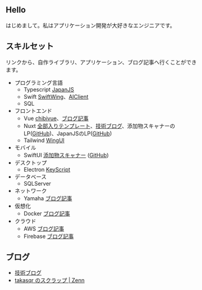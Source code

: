 ## Hello

はじめまして。私はアプリケーション開発が大好きなエンジニアです。

## スキルセット

リンクから、自作ライブラリ、アプリケーション、ブログ記事へ行くことができます。

- プログラミング言語
    * Typescript [JapanJS](https://japanjs.org)
    * Swift [SwiftWing](https://github.com/takasqr/SwiftWing)、[AIClient](https://github.com/takasqr/AIClient)
    * SQL
- フロントエンド
    * Vue [chibivue](https://github.com/takasqr/chibivue)、[ブログ記事](https://blog.takasqr.dev/vuejs)
    * Nuxt [全部入りテンプレート](https://github.com/takasqr/nuxt-template)、[技術ブログ](https://blog.takasqr.dev/nuxt)、添加物スキャナーのLP([GitHub](https://github.com/takasqr/FoodAdditiveScanner-LP))、JapanJSのLP([GitHub](https://github.com/japanjsorg/japanjsorg))
    * Tailwind [WingUI](https://github.com/takasqr/WingUI)
- モバイル
    * SwiftUI [添加物スキャナー](https://foodadditive.app) ([GitHub](https://github.com/takasqr/FoodAdditiveScanner-iOS))
- デスクトップ
    * Electron [KeyScript](https://keyscript.app)
- データベース
    * SQLServer
- ネットワーク
   * Yamaha [ブログ記事](https://blog.takasqr.dev/yamaha)
- 仮想化
    * Docker [ブログ記事](https://blog.takasqr.dev/docker)
- クラウド
    * AWS [ブログ記事](https://blog.takasqr.dev/aws)
    * Firebase [ブログ記事](https://blog.takasqr.dev/firebase)

## ブログ

- [技術ブログ](https://blog.takasqr.dev)
- [takasqr のスクラップ | Zenn](https://zenn.dev/takasqr?tab=scraps)


